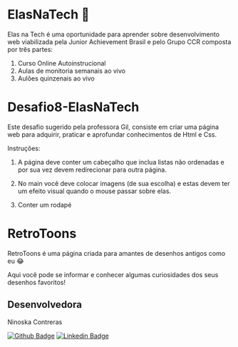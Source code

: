 # ElasNaTech 💙

Elas na Tech é uma oportunidade para aprender sobre desenvolvimento web viabilizada pela Junior Achievement Brasil e pelo Grupo CCR composta por três partes:
1) Curso Online Autoinstrucional
2) Aulas de monitoria semanais ao vivo
3) Aulões quinzenais ao vivo


# Desafio8-ElasNaTech

Este desafio sugerido pela professora Gil, consiste em criar uma página web para adquirir, praticar e aprofundar conhecimentos de Html e Css.

Instruções:
1) A página deve conter um cabeçalho que inclua listas não ordenadas e por sua vez devem redirecionar para outra página.

2) No main você deve colocar imagens (de sua escolha) e estas devem ter um efeito visual quando o mouse passar sobre elas.

3) Conter um rodapé

# RetroToons

RetroToons é uma página criada para amantes de desenhos antigos como eu 😂

Aqui você pode se informar e conhecer algumas curiosidades dos seus desenhos favoritos!

## Desenvolvedora

Ninoska Contreras

[![Github Badge](https://img.shields.io/badge/-Github-000?style=flat-square&logo=Github&logoColor=white&link)](https://github.com/NiEl0503) [![Linkedin Badge](https://img.shields.io/badge/-LinkedIn-blue?style=flat-square&logo=Linkedin&logoColor=white&link)](https://www.linkedin.com/in/ninoska-contreras-86b075129)
